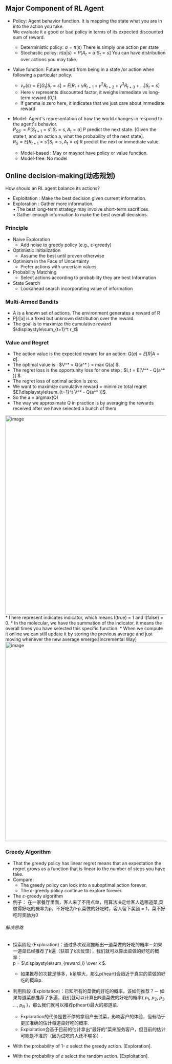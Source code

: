 ## Major Component of RL Agent
  * Policy: Agent behavior function. It is mapping the state what you are in into the action you take.  
            We evaluate it a good or bad policy in terms of its expected discounted sum of reward.
    * Deterministic policy: $a = \pi(s)$
      There is simply one action per state
    * Stochastic policy: $\pi(a|s) = P[A_t = a | S_t =s]$
      You can have distribution over actions you may take.  
      
  * Value function: Future reward from being in a state /or action when following a particular policy.  
    * $v_\pi (s) = E[G_t | S_t = s] = E[R_t + \gamma R_{t+1} + \gamma^2 R_{t+2} + \gamma^3 R_{t+3} + ...| S_t = s]$   
    * Here $\gamma$ represents discounted factor, it weighs immediate vs long-term reward.(0,1).  
    * If gamma is zero here, it indicates that we just care about immediate reward
    
  * Model: Agent's representation of how the world changes in respond to the agent's behavior.  
    $P_{SS'} = P[S_{t+1} = s' | S_t = s, A_t = a]$ P predict the next state.  [Given the state t, and an action a, what the probability of the next state].  
    $R_{S} = E[R_{t+1} = s' | S_t = s, A_t = a]$ R predict the next or immediate value.
    * Model-based : May or maynot have policy or value function. 
    * Model-free: No model  

## Online decision-making(动态规划)
How should an RL agent balance its actions?  
 * Exploitation : Make the best decision given current information.  
 * Exploration : Gather more information.  
   • The best long-term strategy may involve short-term sacrifices.  
   • Gather enough information to make the best overall decisions.  
 
### Principle
 * Naive Exploration 
   * Add noise to greedy policy (e.g., ε-greedy) 
 * Optimistic Initialization 
   * Assume the best until proven otherwise 
 * Optimism in the Face of Uncertainty 
   * Prefer actions with uncertain values 
 * Probability Matching 
   * Select actions according to probability they are best Information 
 * State Search 
   * Lookahead search incorporating value of information

### Multi-Armed Bandits
* A is a known set of actions. The environment generates a reward of R
* P[r|a] is a fixed but unknown distribution over the reward.
* The goal is to maximize the cumulative reward $\displaystyle\sum_{t=1}^t r_t$

### Value and Regret
* The action value is the expected reward for an action: $Q(a) = E[R| A = a ]$.  
* The optimal value is :  $V^* = Q(a^* ) = max Q(a) $.  
* The regret loss is the opportunity loss for one step : $I_t = E[V^* - Q(a^* )] $.  
* The regret loss of optimal action is zero.
* We want to maximize cumulative reward = minimize total regret $E[\displaystyle\sum_{t=1}^t V^* - Q(a^* )]$. 
* So the a = argmax(Q)
* The way we approximate Q in practice is by averaging the rewards received after we have selected a bunch of them
 <img width="620" alt="image" src="https://user-images.githubusercontent.com/29950267/215324408-0c2914dc-77a8-492b-a432-d436371dcef2.png">
  * I here represent indicates indicator, which means I(true) = 1 and I(false) = 0.
  * In the molecular, we have the summation of the indicator, it means the overall times you have selected this specific function.
  * When we compute it online we can still update it by storing the previous average and just moving whenever the new average emerge.[Incremental Way]
<img width="620" alt="image" src="https://user-images.githubusercontent.com/29950267/215325093-e96fa232-5f9f-4f79-8820-2da1d0b6349e.png">


### Greedy Algorithm
* That the greedy policy has linear regret means that an expectation the regret grows as a function that is linear to the number of steps you have take.
* Compare:
  * The greedy policy can lock into a suboptimal action forever.  
  * The $\varepsilon$-greedy policy continue to explore forever.  
* The $\varepsilon$-greedy algorithm
* 例子： 在一家餐厅里面，客人来了不用点单，用算法决定给客人选哪道菜,菜做得好吃的概率为p，不好吃为1-p,菜做的好吃时，客人留下奖励 = 1，菜不好吃时奖励为0
###### 解决思路  
* 探索阶段 (Exploration)：通过多次观测推断出一道菜做的好吃的概率－如果一道菜已经推荐了k遍（获取了k次反馈），我们就可以算出菜做的好吃的概率：  
p = $\displaystyle\sum_{reward_i} \over k $.  
  * 如果推荐的次数足够多，k足够大，那么p(heart)会趋近于真实的菜做的好吃的概率p.  

* 利用阶段 (Exploitation)：已知所有的菜做的好吃的概率，该如何推荐？－ 如果每道菜都推荐了多遍，我们就可以计算出N道菜做的好吃的概率{ $p_1$, $p_2$, $p_3$ ..., $p_N$ }，那么我们就可以推荐p(heart)最大的那道菜.
  * Exploration的代价是要不停的拿用户去试菜，影响客户的体验，但有助于更加准确的估计每道菜好吃的概率.  
  * Exploitation会基于目前的估计拿出“最好的”菜来服务客户，但目前的估计可能是不准的（因为试吃的人还不够多）.  

* With the probability of 1- $\varepsilon$ select the greedy action. [Exploration].  
* With the probability of $\varepsilon$ select the random action. [Exploitation].  


